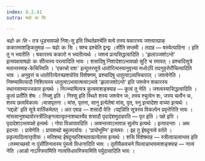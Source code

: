 ```yaml
---
index: 8.2.41
sutra: षढोः कः सि

---
```

_षढोः कः सि_ - तत्र धुडभावपक्षे निश्-सु इति स्थितेव्रश्चे॑ति षत्वे तस्य षकारस्य जश्त्वात्प्राक् ककारमाशङ्कितुमाह — षढोः कः सि । षश्च ढश्चेति द्वन्द्वः ।सी॑ति सप्तमी । तदाह — षस्येत्यादिना । इति तु न भवतीति । षकारस्य ककारो न भवतीत्यर्थः । जश्त्वं प्रत्यसिद्धत्वादिति । 'झलाञ्जशोऽन्ते' इत्यपक्षयाषढोः कः सी॑त्यस्य परत्वादिति भावः । शसादिषु निशादेशाऽभावपक्षे सुटि च रमावत् । व्रश्चादिसूत्रे मतान्तरमाह-केचित्त्विति । 'एकाचो वशः' इत्युत्तरसूत्रे धातोरित्यस्यानुवृत्त्या मध्येऽपि तदनुवृत्तेरौचित्यादिति भावः । अनुवृत्तं च धातोरित्येतच्छशयोरेव विशेषणम्, व्रश्चादिषु धातुत्वाऽव्यभिचारात् । जश्त्वेनेति । निश्म्यामित्यादौ निशित्यस्य धातुत्वाऽभावात्षत्वाऽभावे 'झलाजशोऽन्ते' इति जश्त्वेन शकारस्य स्थानसाम्याज्जकार इत्यर्थः । निज्भ्यामित्यत्र कुत्वमाशङ्क्याह — कुत्वं तु नेति । जश्त्वस्यासिद्धत्वादिति ।कुत्वं प्रती॑ति शेषः । निच्शु इति । निश्सु इति स्थिते शस्य जश्त्वेन जः, तस्य श्चुत्वेन शः, जस्य चर्त्वेन चः, शस्य छत्वविकल्पः ।मासपृतना । मांस, पृतना, सानु इत्येतेषां मांस्, पृत्, स्नु इत्यादेशा वाच्या इत्यर्थः । 'पद्दन्नो' इति सूत्रे वार्तिकमेतत् । अत एवाह — शसादौ वेति ।पद्दन्नि॑ति सूत्रस्य विकल्पेन प्रवृत्तेरिति भावः । मांससानुशब्दयोरस्त्रीलिङ्गत्वात्पृतनाशब्दस्यैव शसादौ पृदादेशमुदाहरति — पृत इति । पक्षे इति । पृदादेशाऽभावपक्षे इत्यर्थः । गोपा विआपावदिति । आबन्तत्वाऽभावान्न सुलोप इत्यर्थः । इत्यादन्ताः । अथ इदन्ताः । प्रायेणेति । प्रायशब्दो बहुलपर्यायः । 'प्रायोभूम्नि' इत्यमरः । इह तु ईषदूनत्वे वर्तते । प्रकृत्यादित्वात्तृतीया । मतिशब्द ईषदूनहरिशब्दवत्प्रत्येतव्य इत्यर्थः । शसि विशेषमाह — स्त्रीत्वान्नत्वाभाव इति ।तस्माच्छसो नः पुंसी॑तिनत्वस्य पुंस्त्वे विधानादिति भावः । तृतीयैकवचने घित्वान्नाभावमाशङ्क्याह — नात्वं नेति ।आङो नाऽस्त्रिया॑मिति नात्वविधावस्त्रियामिति पर्युदासादिति भावः ।